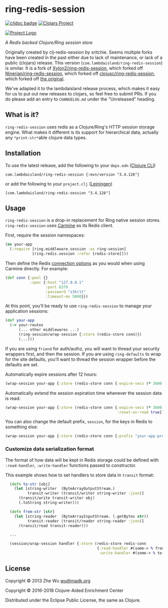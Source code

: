 # ring-redis-session

<!-- badges -->
[![cljdoc badge](https://cljdoc.org/badge/com.lambdaisland/ring-redis-session)](https://cljdoc.org/d/com.lambdaisland/ring-redis-session) [![Clojars Project](https://img.shields.io/clojars/v/com.lambdaisland/ring-redis-session.svg)](https://clojars.org/com.lambdaisland/ring-redis-session)
<!-- /badges -->

[![Project Logo](resources/images/redis-logo-small.png)](resources/images/redis-logo.png)

*A Redis backed Clojure/Ring session store*

Originally created by clj-redis-session by sritchie. Seems multiple forks have been created in the past either due to lack of maintenance, or lack of a public (clojars) release. This version (`com.lambdaisland/ring-redis-session`) is similar. It is a fork of [Xylon2/ring-redis-session](https://github.com/Xylon2/ring-redis-session), which forked off [Ninerian/ring-redis-session](https://github.com/Ninerian/ring-redis-session), which forked off [clojusc/ring-redis-session](https://github.com/clojusc/ring-redis-session), which forked off [the original](https://github.com/sritchie/clj-redis-session).

We've adapted it to the lambdaisland release process, which makes it easy for us to put out new releases to clojars, so feel free to submit PRs. If you do please add an entry to `CHANGELOG.md` under the "Unreleased" heading.

## What is it?

`ring-redis-session` uses redis as a Clojure/Ring's HTTP session
storage engine. What makes it different is its support for
hierarchical data, actually any `*print-str*`able clojure data types.

<!-- installation -->
## Installation

To use the latest release, add the following to your `deps.edn` ([Clojure CLI](https://clojure.org/guides/deps_and_cli))

```
com.lambdaisland/ring-redis-session {:mvn/version "3.4.126"}
```

or add the following to your `project.clj` ([Leiningen](https://leiningen.org/))

```
[com.lambdaisland/ring-redis-session "3.4.126"]
```
<!-- /installation -->

## Usage

`ring-redis-session` is a drop-in replacement for Ring native session
stores. `ring-redis-session` uses [Carmine](https://github.com/ptaoussanis/carmine) as its Redis client.


First, require the session namespaces:

```clj
(ns your-app
  (:require [ring.middleware.session :as ring-session]
            [ring.redis.session :refer [redis-store]]))
```

Then define the Redis [connection options](https://github.com/ptaoussanis/carmine/blob/master/src/taoensso/carmine.clj#L26) as you would when
using Carmine directly. For example:

```clj
(def conn {:pool {}
           :spec {:host "127.0.0.1"
                  :port 6379
                  :password "s3kr1t"
                  :timeout-ms 5000}})
```

At this point, you'll be ready to use `ring-redis-session` to manage your
application sessions:

```clj
(def your-app
  (-> your-routes
      (... other middlewares ...)
      (ring-session/wrap-session {:store (redis-store conn)})
      (...)))
```

If you are using `friend` for auth/authz, you will want to thread your security
wrappers first, and then the session. If you are using `ring-defaults` to wrap
for the site defaults, you'll want to thread the session wrapper before the
defaults are set.

Automatically expire sessions after 12 hours:

```clj
(wrap-session your-app {:store (redis-store conn {:expire-secs (* 3600 12)})})
```

Automatically extend the session expiration time whenever the session data is
read:

```clj
(wrap-session your-app {:store (redis-store conn {:expire-secs (* 3600 12)
                                                  :reset-on-read true})})
```

You can also change the default prefix, `session`, for the keys in Redis to
something else:

```clj
(wrap-session your-app {:store (redis-store conn {:prefix "your-app-prefix"})})
```

### Customize data serialization format

The format of how data will be kept in Redis storage could be defined
with `:read-handler`, `:write-handler` functions passed to
constructor.

This example shows how to set handlers to store data in `transit` format:

```clojure
  (defn to-str [obj]
    (let [string-writer  (ByteArrayOutputStream.)
          transit-writer (transit/writer string-writer :json)]
      (transit/write transit-writer obj)
      (.toString string-writer)))

  (defn from-str [str]
    (let [string-reader  (ByteArrayInputStream. (.getBytes str))
          transit-reader (transit/reader string-reader :json)]
      (transit/read transit-reader)))

  ...

  (session/wrap-session handler {:store (redis-store redis-conn
                                         {:read-handler #(some-> % from-str)
                                          :write-handler #(some-> % to-str)})})
```

## License

Copyright © 2013 Zhe Wu <wu@madk.org>

Copyright © 2016-2018 Clojure-Aided Enrichment Center

Distributed under the Eclipse Public License, the same as Clojure.


